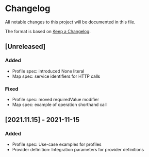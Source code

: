 # Changelog


All notable changes to this project will be documented in this file.

The format is based on [Keep a Changelog](https://keepachangelog.com/en/1.0.0/).

## [Unreleased]

### Added

- Profile spec: introduced None literal
- Map spec: service identifiers for HTTP calls 

### Fixed 

- Profile spec: moved requiredValue modifier
- Map spec: example of operation shorthand call

## [2021.11.15] - 2021-11-15

### Added

- Profile spec: Use-case examples for profiles
- Provider definition: Integration parameters for provider definitions
